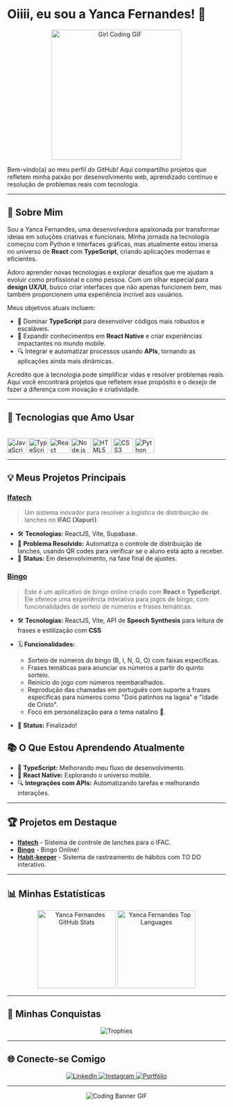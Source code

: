 # Oiiii, eu sou a Yanca Fernandes! 👋

<div align="center">
  <img src="https://media.giphy.com/media/L1R1tvI9svkIWwpVYr/giphy.gif" width="300" alt="Girl Coding GIF">
</div>

Bem-vindo(a) ao meu perfil do GitHub! Aqui compartilho projetos que refletem minha paixão por desenvolvimento web, aprendizado contínuo e resolução de problemas reais com tecnologia.

---

## 🚀 Sobre Mim

Sou a Yanca Fernandes, uma desenvolvedora apaixonada por transformar ideias em soluções criativas e funcionais. Minha jornada na tecnologia começou com Python e interfaces gráficas, mas atualmente estou imersa no universo de **React** com **TypeScript**, criando aplicações modernas e eficientes.

Adoro aprender novas tecnologias e explorar desafios que me ajudam a evoluir como profissional e como pessoa. Com um olhar especial para **design UX/UI**, busco criar interfaces que não apenas funcionem bem, mas também proporcionem uma experiência incrível aos usuários.

Meus objetivos atuais incluem:
- 🚀 Dominar **TypeScript** para desenvolver códigos mais robustos e escaláveis.
- 📱 Expandir conhecimentos em **React Native** e criar experiências impactantes no mundo mobile.
- 🔍 Integrar e automatizar processos usando **APIs**, tornando as aplicações ainda mais dinâmicas.

Acredito que a tecnologia pode simplificar vidas e resolver problemas reais. Aqui você encontrará projetos que refletem esse propósito e o desejo de fazer a diferença com inovação e criatividade.

---

## 🔧 Tecnologias que Amo Usar

<div style="display: inline_block"><br>
  <img align="center" height="35" width="45" src="https://cdn.jsdelivr.net/gh/devicons/devicon/icons/javascript/javascript-original.svg" alt="JavaScript"/>
  <img align="center" height="35" width="45" src="https://cdn.jsdelivr.net/gh/devicons/devicon/icons/typescript/typescript-original.svg" alt="TypeScript"/>
  <img align="center" height="35" width="45" src="https://cdn.jsdelivr.net/gh/devicons/devicon/icons/react/react-original.svg" alt="React"/>
  <img align="center" height="35" width="45" src="https://cdn.jsdelivr.net/gh/devicons/devicon/icons/nodejs/nodejs-original.svg" alt="Node.js"/>  
  <img align="center" height="35" width="45" src="https://cdn.jsdelivr.net/gh/devicons/devicon/icons/html5/html5-original.svg" alt="HTML5"/>
  <img align="center" height="35" width="45" src="https://cdn.jsdelivr.net/gh/devicons/devicon/icons/css3/css3-original.svg" alt="CSS3"/>
  <img align="center" height="35" width="45" src="https://cdn.jsdelivr.net/gh/devicons/devicon/icons/python/python-original.svg" alt="Python"/> 
</div>

---

## 💡 Meus Projetos Principais

### [**Ifatech**](https://ifatech-web.vercel.app/)  
> Um sistema inovador para resolver a logística de distribuição de lanches no **IFAC (Xapuri)**.

- 🛠️ **Tecnologias:** ReactJS, Vite, Supabase.
- 📌 **Problema Resolvido:** Automatiza o controle de distribuição de lanches, usando QR codes para verificar se o aluno está apto a receber.
- 🚀 **Status:** Em desenvolvimento, na fase final de ajustes.

### [**Bingo**](https://github.com/yancafer/bingo-app) 
>Este é um aplicativo de bingo online criado com **React** e **TypeScript**. Ele oferece uma experiência interativa para jogos de bingo, com funcionalidades de sorteio de números e frases temáticas.

- 🛠️ **Tecnologias:** ReactJS, Vite, API de **Speech Synthesis** para leitura de frases e estilização com **CSS**

- 🗓️ **Funcionalidades:** 
  - Sorteio de números do bingo (B, I, N, G, O) com faixas específicas.
  - Frases temáticas para anunciar os números a partir do quinto sorteio.
  - Reinício do jogo com números reembaralhados.
  - Reprodução das chamadas em português com suporte a frases específicas para números como "Dois patinhos na lagoa" e "Idade de Cristo".
  - Foco em personalização para o tema natalino 🎄.
- 🚀 **Status:** Finalizado!

## 📚 O Que Estou Aprendendo Atualmente

- 🚀 **TypeScript:** Melhorando meu fluxo de desenvolvimento.
- 📱 **React Native:** Explorando o universo mobile.
- 🔍 **Integrações com APIs:** Automatizando tarefas e melhorando interações.

---

## 🏆 Projetos em Destaque

- [**Ifatech**](https://github.com/yancafer/ifatech-web) - Sistema de controle de lanches para o IFAC.
- [**Bingo**](https://github.com/yancafer/bingo-app) - Bingo Online!
- [**Habit-keeper**](https://github.com/yancafer/habit-keeper) - Sistema de rastreamento de hábitos com TO DO interativo.

---

## 📊 Minhas Estatísticas

<div align="center">
  <img height="180em" src="https://github-readme-stats.vercel.app/api?username=yancafer&show_icons=true&theme=radical" alt="Yanca Fernandes GitHub Stats"/>
  <img height="180em" src="https://github-readme-stats.vercel.app/api/top-langs/?username=yancafer&layout=compact&langs_count=8&theme=radical" alt="Yanca Fernandes Top Languages"/>
</div>

---

## 🏅 Minhas Conquistas

<div align="center">
  <img src="https://github-profile-trophy.vercel.app/?username=yancafer&theme=radical" alt="Trophies"/>
</div>

---

## 🌐 Conecte-se Comigo

<div align="center">
  <a href="https://www.linkedin.com/in/yanca-fernandes/" target="_blank">
    <img src="https://img.shields.io/badge/LinkedIn-0077B5?style=for-the-badge&logo=linkedin&logoColor=white" alt="LinkedIn">
  </a>
  <a href="https://www.instagram.com/yan.desgn/" target="_blank">
    <img src="https://img.shields.io/badge/Instagram-E4405F?style=for-the-badge&logo=instagram&logoColor=white" alt="Instagram">
  </a>
  <a href="https://yancafernandes.dev.br/" target="_blank">
    <img src="https://img.shields.io/badge/Portfólio-000000?style=for-the-badge&logo=web&logoColor=white" alt="Portfólio">
  </a>
</div>

---

<div align="center">
  <img src="https://raw.githubusercontent.com/blackcater/blackcater/main/images/banner.gif" alt="Coding Banner GIF">
</div>
